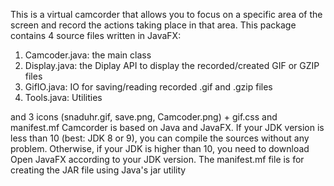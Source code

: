 This is a virtual camcorder that allows you to focus on a specific area of the screen and record the actions taking place in that area.
This package contains 4 source files written in JavaFX:
1) Camcoder.java: the main class
2) Display.java: the Diplay API to display the recorded/created GIF or GZIP files
3) GifIO.java: IO for saving/reading recorded .gif and .gzip files
4) Tools.java: Utilities
   
and 3 icons (snaduhr.gif, save.png, Camcoder.png) + gif.css and manifest.mf
Camcorder is based on Java and JavaFX. If your JDK version is less than 10 (best: JDK 8 or 9), you can compile the sources without any problem.
Otherwise, if your JDK is higher than 10, you need to download Open JavaFX according to your JDK version.
The manifest.mf file is for creating the JAR file using Java's jar utility

